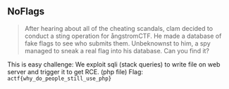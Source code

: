 ## NoFlags
> After hearing about all of the cheating scandals, clam decided to conduct a sting operation for ångstromCTF. He made a database of fake flags to see who submits them. Unbeknownst to him, a spy managed to sneak a real flag into his database. Can you find it?

This is easy challenge: We exploit sqli (stack queries) to write file on web server and trigger it to get RCE. (php file)
Flag: `actf{why_do_people_still_use_php}`